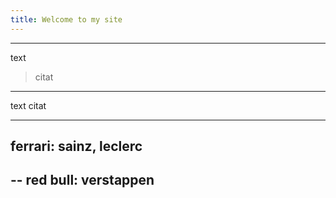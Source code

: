 ```yaml
---
title: Welcome to my site
---
```


---
text
>citat
---

text
citat

---
ferrari: sainz, leclerc
---

--
red bull: verstappen
--
